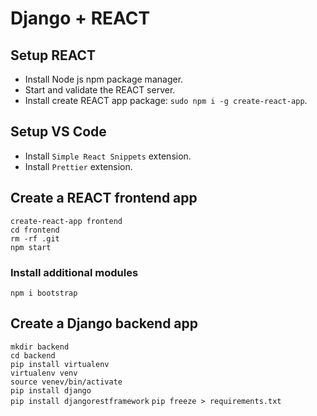 # Django + REACT

## Setup REACT

- Install Node js npm package manager.
- Start and validate the REACT server.
- Install create REACT app package: `sudo npm i -g create-react-app`.

## Setup VS Code

- Install `Simple React Snippets` extension.
- Install `Prettier` extension.

## Create a REACT frontend app

`create-react-app frontend`  
`cd frontend`  
`rm -rf .git`  
`npm start`

### Install additional modules

`npm i bootstrap`

## Create a Django backend app

`mkdir backend`  
`cd backend`  
`pip install virtualenv`  
`virtualenv venv`  
`source venev/bin/activate`  
`pip install django`  
`pip install djangorestframework`
`pip freeze > requirements.txt`
